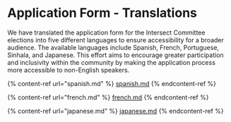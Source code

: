 # Application Form - Translations

We have translated the application form for the Intersect Committee elections into five different languages to ensure accessibility for a broader audience. The available languages include Spanish, French, Portuguese, Sinhala, and Japanese. This effort aims to encourage greater participation and inclusivity within the community by making the application process more accessible to non-English speakers.

{% content-ref url="spanish.md" %}
[spanish.md](spanish.md)
{% endcontent-ref %}

{% content-ref url="french.md" %}
[french.md](french.md)
{% endcontent-ref %}

{% content-ref url="japanese.md" %}
[japanese.md](japanese.md)
{% endcontent-ref %}

